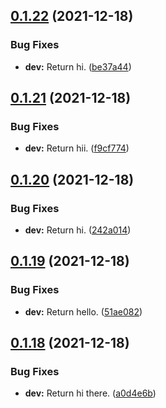 ## [0.1.22](https://github.com/polinchw/hello-github-webhook/compare/v0.1.21...v0.1.22) (2021-12-18)


### Bug Fixes

* **dev:** Return hi. ([be37a44](https://github.com/polinchw/hello-github-webhook/commit/be37a44420895c7f237a0a66bf1f0cc014441e62))



## [0.1.21](https://github.com/polinchw/hello-github-webhook/compare/v0.1.20...v0.1.21) (2021-12-18)


### Bug Fixes

* **dev:** Return hii. ([f9cf774](https://github.com/polinchw/hello-github-webhook/commit/f9cf77491bdce6f1461a5aa1afa85538b5abe294))



## [0.1.20](https://github.com/polinchw/hello-github-webhook/compare/v0.1.19...v0.1.20) (2021-12-18)


### Bug Fixes

* **dev:** Return hi. ([242a014](https://github.com/polinchw/hello-github-webhook/commit/242a0147482252d0a7d68c0d6c57b9f68e40b900))



## [0.1.19](https://github.com/polinchw/hello-github-webhook/compare/v0.1.18...v0.1.19) (2021-12-18)


### Bug Fixes

* **dev:** Return hello. ([51ae082](https://github.com/polinchw/hello-github-webhook/commit/51ae08209efbae63adcfd34a1769c3e9dfcc2a4c))



## [0.1.18](https://github.com/polinchw/hello-github-webhook/compare/v0.1.17...v0.1.18) (2021-12-18)


### Bug Fixes

* **dev:** Return hi there. ([a0d4e6b](https://github.com/polinchw/hello-github-webhook/commit/a0d4e6ba494394529120f36d241b9eb5dba7752f))



